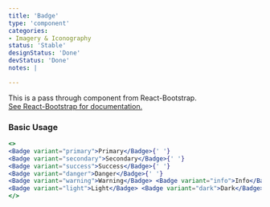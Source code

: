 ```yaml
---
title: 'Badge'
type: 'component'
categories:
- Imagery & Iconography
status: 'Stable'
designStatus: 'Done'
devStatus: 'Done'
notes: |

---
```


<p className="lead">
  This is a pass through component from React-Bootstrap.<br/>
  <a href="https://react-bootstrap.github.io/components/badge/" target="_blank" rel="noopener noreferrer">
    See React-Bootstrap for documentation.
  </a>
</p>

### Basic Usage

```jsx live
<>
<Badge variant="primary">Primary</Badge>{' '}
<Badge variant="secondary">Secondary</Badge>{' '}
<Badge variant="success">Success</Badge>{' '}
<Badge variant="danger">Danger</Badge>{' '}
<Badge variant="warning">Warning</Badge> <Badge variant="info">Info</Badge>{' '}
<Badge variant="light">Light</Badge> <Badge variant="dark">Dark</Badge>
</>
```